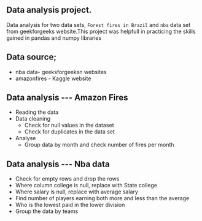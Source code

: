 ## Data analysis project.

Data analysis for two data sets, `Forest fires in Brazil` and `nba` data set from geekforgeeks website.This project was helpfull in practicing the skills gained in pandas and numpy libraries

## Data source;
*  nba data- geeksforgeeksn websites
*  amazonfires - Kaggle website

## Data analysis --- Amazon Fires
*   Reading the data
*   Data cleaning 
    *   Check for null values in the dataset
    *   Check for duplicates in the data set
*   Analyse
    *   Group data by month and check number of fires per month     

## Data analysis --- Nba data
*   Check for empty rows and drop the rows
*   Where column college is null, replace with State college
*   Where salary is null, replace with average salary
*   Find number of players earning both more and less than the average
*   Who is the lowest paid in the lower division
*   Group the data by teams
